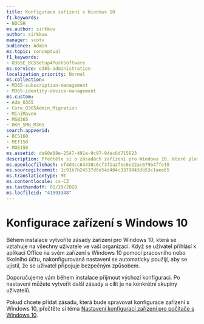 ```yaml
---
title: Konfigurace zařízení s Windows 10
f1.keywords:
- NOCSH
ms.author: sirkkuw
author: sirkkuw
manager: scotv
audience: Admin
ms.topic: conceptual
f1_keywords:
- O365E_BCSSetup4PushSoftware
ms.service: o365-administration
localization_priority: Normal
ms.collection:
- M365-subscription-management
- M365-identity-device-management
ms.custom:
- Adm_O365
- Core_O365Admin_Migration
- MiniMaven
- MSB365
- OKR_SMB_M365
search.appverid:
- BCS160
- MET150
- MOE150
ms.assetid: da60e08e-2547-491a-9c97-94ac6d715623
description: Přečtěte si o zásadách zařízení pro Windows 10, které platí pro všechny uživatele ve vaší organizaci.
ms.openlocfilehash: ef4d4cc64438c6cf3f1a2fec6e22ac679b4ffe10
ms.sourcegitcommit: 1c91b7b24537d0e54d484c3379043db53c1aea65
ms.translationtype: MT
ms.contentlocale: cs-CZ
ms.lasthandoff: 01/29/2020
ms.locfileid: "41593348"
---
```

# <a name="configure-windows-10-devices"></a>Konfigurace zařízení s Windows 10

Během instalace vytvoříte zásady zařízení pro Windows 10, která se vztahuje na všechny uživatele ve vaší organizaci. Když se uživatel přihlásí k aplikaci Office na svém zařízení s Windows 10 pomocí pracovního nebo školního účtu, nakonfigurovaná nastavení se automaticky použijí, aby se ujistil, že se uživatel připojuje bezpečným způsobem.
  
Doporučujeme vám během instalace přijmout výchozí konfiguraci. Po nastavení můžete vytvořit další zásady a cílit je na konkrétní skupiny uživatelů.
  
Pokud chcete přidat zásadu, která bude spravovat konfigurace zařízení s Windows 10, přečtěte si téma [Nastavení konfigurací zařízení pro počítače s Windows 10](protection-settings-for-windows-10-pcs.md).
  

